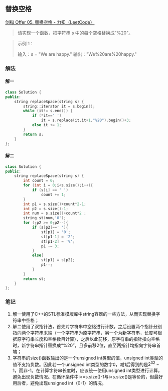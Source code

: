 ## 替换空格

[剑指 Offer 05. 替换空格 - 力扣（LeetCode）](https://leetcode.cn/problems/ti-huan-kong-ge-lcof/)

> 请实现一个函数，把字符串 s 中的每个空格替换成"%20"。

> 示例 1：
>
> 输入：s = "We are happy."
> 输出："We%20are%20happy."

### 解法

#### 解一

```c++
class Solution {
public:
    string replaceSpace(string s) {
        string::iterator it = s.begin();
        while (it!= s.end()) {
            if (*it==' ')
                it = s.replace(it,it+1,"%20").begin()+3;
            else it += 1;
        }
        return s;
    }
};
```

#### 解二

```c++
class Solution {
public:
    string replaceSpace(string s) {
        int count = 0;
        for (int i = 0;i<s.size();i++){
            if (s[i] == ' ')
                count += 1;
        }
        int p1 = s.size()+count*2-1;
        int p2 = s.size()-1;
        int num = s.size()+count*2 ;
        string st(num,'0');
        for (;p2 >= 0;p2--){
            if (s[p2]==' '){
                st[p1] = '0';
                st[p1-1] = '2';
                st[p1-2] = '%';
                p1 -= 3;
            }
            else{
                st[p1] = s[p2];
                p1--;
            }
        }
        return st;
    }
};
```

### 笔记

1. 解一使用了C++的STL标准模版库中string容器的一些方法，从而实现替换字符串中空格；
2. 解二使用了双指针法，首先对字符串中空格进行计数，之后设置两个指针分别指向两个字符串末端（一个字符串为原字符串，另一个为新字符串，长度可根据原字符串长度和空格数目计算），之后以此前移，原字符串的指针指向空格时，新字符串指针替换成“%20”，且多前移2位，直至两指针均指向字符串首端；
3. 字符串的size()函数输出的是一个unsigned int类型的值，unsigned int类型的值不支持负数。因此若一个unsigned int类型的数字0，减1后得到的是$2^{32}-1$，而非-1。在计算字符串长度时，应该统一使用unsigned int类型进行计算，避免出现负数情况。在循环条件中i<=s.size()-1与i<s.size()是等价的，但最好用后者，避免出现unsigned int（0-1）的情况。
